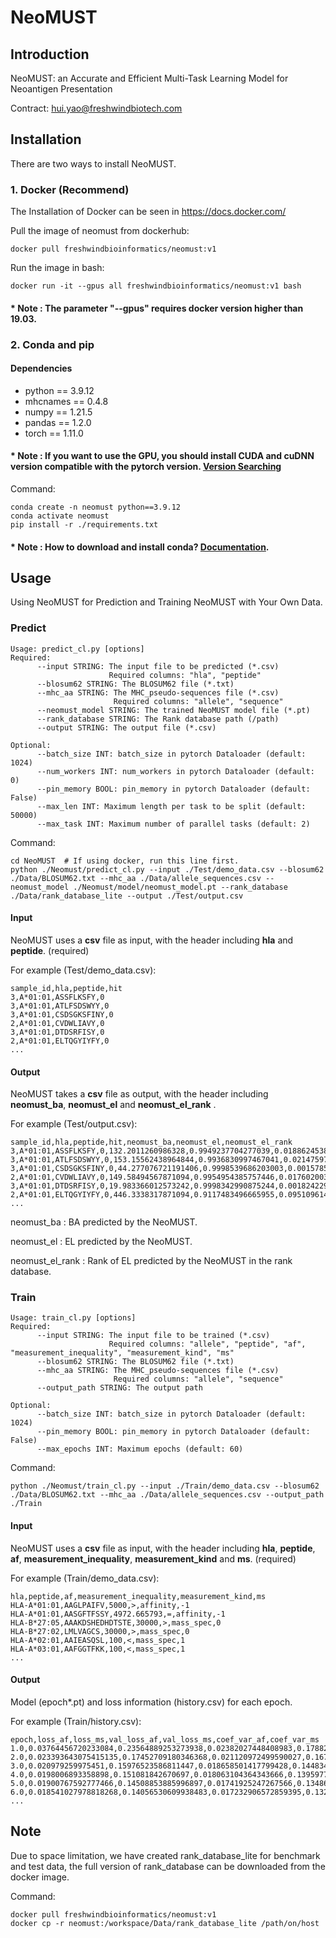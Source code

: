 # NeoMUST

## Introduction

NeoMUST: an Accurate and Efficient Multi-Task Learning Model for Neoantigen Presentation

Contract: hui.yao@freshwindbiotech.com

## Installation

There are two ways to install NeoMUST.

### 1. Docker (Recommend)

The Installation of Docker can be seen in https://docs.docker.com/

Pull the image of neomust from dockerhub:

    docker pull freshwindbioinformatics/neomust:v1

Run the image in bash:

    docker run -it --gpus all freshwindbioinformatics/neomust:v1 bash

####  * Note : The parameter "--gpus" requires docker version higher than 19.03.

### 2. Conda and pip

#### Dependencies

* python == 3.9.12
* mhcnames == 0.4.8
* numpy == 1.21.5
* pandas == 1.2.0
* torch == 1.11.0

####  * Note : If you want to use the GPU, you should install CUDA and cuDNN version compatible with the pytorch version. [Version Searching](https://pytorch.org/)

Command:

    conda create -n neomust python==3.9.12
    conda activate neomust
    pip install -r ./requirements.txt

####  * Note : How to download and install conda? [Documentation](https://docs.conda.io/en/latest/miniconda.html).

## Usage

Using NeoMUST for Prediction and Training NeoMUST with Your Own Data.

### Predict

    Usage: predict_cl.py [options]
    Required:
          --input STRING: The input file to be predicted (*.csv) 
                          Required columns: "hla", "peptide" 
          --blosum62 STRING: The BLOSUM62 file (*.txt)
          --mhc_aa STRING: The MHC_pseudo-sequences file (*.csv)
                           Required columns: "allele", "sequence" 
          --neomust_model STRING: The trained NeoMUST model file (*.pt)
          --rank_database STRING: The Rank database path (/path)
          --output STRING: The output file (*.csv)

    Optional:
          --batch_size INT: batch_size in pytorch Dataloader (default: 1024)
          --num_workers INT: num_workers in pytorch Dataloader (default: 0)
          --pin_memory BOOL: pin_memory in pytorch Dataloader (default: False)
          --max_len INT: Maximum length per task to be split (default: 50000)
          --max_task INT: Maximum number of parallel tasks (default: 2)

Command:

    cd NeoMUST  # If using docker, run this line first.
    python ./Neomust/predict_cl.py --input ./Test/demo_data.csv --blosum62 ./Data/BLOSUM62.txt --mhc_aa ./Data/allele_sequences.csv --neomust_model ./Neomust/model/neomust_model.pt --rank_database ./Data/rank_database_lite --output ./Test/output.csv

#### Input

NeoMUST uses a **csv** file as input, with the header including **hla** and **peptide**. (required)

For example (Test/demo_data.csv):

    sample_id,hla,peptide,hit
    3,A*01:01,ASSFLKSFY,0
    3,A*01:01,ATLFSDSWYY,0
    3,A*01:01,CSDSGKSFINY,0
    2,A*01:01,CVDWLIAVY,0
    3,A*01:01,DTDSRFISY,0
    2,A*01:01,ELTQGYIYFY,0
    ...

#### Output

NeoMUST takes a **csv** file as output, with the header including **neomust_ba**, **neomust_el** and **neomust_el_rank**
.

For example (Test/output.csv):

    sample_id,hla,peptide,hit,neomust_ba,neomust_el,neomust_el_rank
    3,A*01:01,ASSFLKSFY,0,132.2011260986328,0.9949237704277039,0.0188624538908844
    3,A*01:01,ATLFSDSWYY,0,153.15562438964844,0.9936830997467041,0.0214759749359707
    3,A*01:01,CSDSGKSFINY,0,44.277076721191406,0.9998539686203003,0.00157858281922
    2,A*01:01,CVDWLIAVY,0,149.58494567871094,0.9954954385757446,0.0176020038337011
    3,A*01:01,DTDSRFISY,0,19.983366012573242,0.9998342990875244,0.0018242296354762
    2,A*01:01,ELTQGYIYFY,0,446.3338317871094,0.9117483496665955,0.095109614858008
    ...

neomust_ba : BA predicted by the NeoMUST.

neomust_el : EL predicted by the NeoMUST.

neomust_el_rank : Rank of EL predicted by the NeoMUST in the rank database.

### Train

    Usage: train_cl.py [options]
    Required:
          --input STRING: The input file to be trained (*.csv) 
                          Required columns: "allele", "peptide", "af", "measurement_inequality", "measurement_kind", "ms" 
          --blosum62 STRING: The BLOSUM62 file (*.txt)
          --mhc_aa STRING: The MHC_pseudo-sequences file (*.csv)
                           Required columns: "allele", "sequence"
          --output_path STRING: The output path

    Optional:
          --batch_size INT: batch_size in pytorch Dataloader (default: 1024)
          --pin_memory BOOL: pin_memory in pytorch Dataloader (default: False)
          --max_epochs INT: Maximum epochs (default: 60)

Command:

    python ./Neomust/train_cl.py --input ./Train/demo_data.csv --blosum62 ./Data/BLOSUM62.txt --mhc_aa ./Data/allele_sequences.csv --output_path ./Train

#### Input

NeoMUST uses a **csv** file as input, with the header including **hla**, **peptide**, **af**, **measurement_inequality**, **measurement_kind** and **ms**. (required)

For example (Train/demo_data.csv):

    hla,peptide,af,measurement_inequality,measurement_kind,ms
    HLA-A*01:01,AAGLPAIFV,5000,>,affinity,-1
    HLA-A*01:01,AASGFTFSSY,4972.665793,=,affinity,-1
    HLA-B*27:05,AAAKDSHEDHDTSTE,30000,>,mass_spec,0
    HLA-B*27:02,LMLVAGCS,30000,>,mass_spec,0
    HLA-A*02:01,AAIEASQSL,100,<,mass_spec,1
    HLA-A*03:01,AAFGGTFKK,100,<,mass_spec,1
    ...

#### Output

Model (epoch*.pt) and loss information (history.csv) for each epoch.

For example (Train/history.csv):
    
    epoch,loss_af,loss_ms,val_loss_af,val_loss_ms,coef_var_af,coef_var_ms
    1.0,0.03764456720233084,0.23564889253273938,0.02382027448408983,0.17882955277507956,0.5289607048034668,0.7348414659500122
    2.0,0.023393643075415135,0.17452709180346368,0.021120972499590027,0.16742397980256515,0.3363616168498993,0.705833375453949
    3.0,0.020979259975451,0.15976523586811447,0.018658501417799428,0.1448341972448609,0.3258369266986847,0.6899664402008057
    4.0,0.0198006893358898,0.151081842670697,0.018063104364343666,0.13959771103479646,0.3216213881969452,0.6802341341972351
    5.0,0.01900767592777466,0.14508853885996897,0.01741925247267566,0.1348600729622624,0.3183627128601074,0.674423336982727
    6.0,0.018541027978818268,0.14056530609938483,0.017232906572859395,0.13296843421730128,0.3162034749984741,0.6678964495658875
    ...

## Note

Due to space limitation, we have created rank_database_lite for benchmark and test data, the full version of
rank_database can be downloaded from the docker image.

Command:

    docker pull freshwindbioinformatics/neomust:v1
    docker cp -r neomust:/workspace/Data/rank_database_lite /path/on/host
